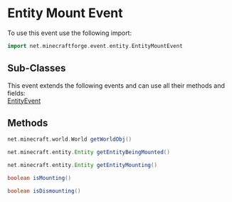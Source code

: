 # Entity Mount Event

To use this event use the following import:
```groovy
import net.minecraftforge.event.entity.EntityMountEvent
```

## Sub-Classes
This event extends the following events and can use all their methods and fields: <br>
[EntityEvent](entity_event/entity_event.md)

## Methods
```groovy
net.minecraft.world.World getWorldObj()
```

```groovy
net.minecraft.entity.Entity getEntityBeingMounted()
```

```groovy
net.minecraft.entity.Entity getEntityMounting()
```

```groovy
boolean isMounting()
```

```groovy
boolean isDismounting()
```

